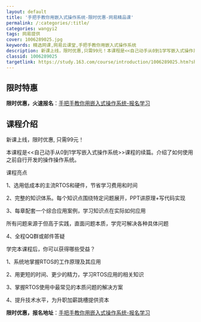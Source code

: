 ```yaml
---
layout: default
title: '手把手教你用嵌入式操作系统-限时优惠-网易精品课'
permalink: /:categories/:title/
categories: wangyi2
tags: 网易提供
cover: 1006289025.jpg
keywords: 精选网课,网易云课堂,手把手教你用嵌入式操作系统
description: 新课上线，限时优惠,只需99元！本课程是<<自己动手从0到1学写嵌入式操作系统>>课程的续篇。介绍了如何使用之前自行开发
classid: 1006289025
targetlink: https://study.163.com/course/introduction/1006289025.htm?share=1&shareId=1025206652&utm_campaign=share&utm_medium=iphoneShare&utm_source=&utm_u=1025206652
---
```


## 限时特惠

**限时优惠，火速报名**：[手把手教你用嵌入式操作系统-报名学习](https://study.163.com/course/introduction/1006289025.htm?share=1&shareId=1025206652&utm_campaign=share&utm_medium=iphoneShare&utm_source=&utm_u=1025206652)

## 课程介绍

新课上线，限时优惠, 只需99元！

本课程是<<自己动手从0到1学写嵌入式操作系统>>课程的续篇。介绍了如何使用之前自行开发的操作操作系统。



课程亮点

1、选用低成本的主流RTOS和硬件，节省学习费用和时间

2、完整的知识体系。每个知识点围绕特定问题展开，PPT讲原理+写代码实现

3、每章配套一个综合应用案例，学习知识点在实际如何应用

所有问题来源于但高于实践，直面问题本质，学完可解决各种具体问题

4、全程QQ群或邮件答疑

 

学完本课程后，你可以获得哪些受益？

1、系统地掌握RTOS的工作原理及其应用

2、用更短的时间、更少的精力，学习RTOS应用的相关知识

3、掌握RTOS使用中最常见的本质问题的解决方案

4、提升技术水平，为升职加薪跳槽提供资本

**限时优惠，报名地址**：[手把手教你用嵌入式操作系统-报名学习](https://study.163.com/course/introduction/1006289025.htm?share=1&shareId=1025206652&utm_campaign=share&utm_medium=iphoneShare&utm_source=&utm_u=1025206652)

